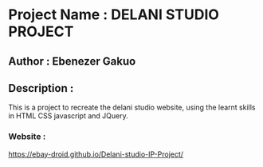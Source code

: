 # Project Name : DELANI STUDIO PROJECT

## Author : Ebenezer Gakuo

## Description : 

This is a project  to recreate the  delani studio website, using the learnt skills  in HTML CSS javascript and JQuery. 

### Website :
 https://ebay-droid.github.io/Delani-studio-IP-Project/
 

